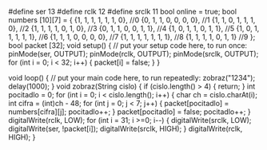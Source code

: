 #define ser 13
#define rclk 12
#define srclk 11
bool online = true;
bool numbers [10][7] = {
  {1, 1, 1, 1, 1, 1, 0}, //0
  {0, 1, 1, 0, 0, 0, 0}, //1
  {1, 1, 0, 1, 1, 1, 0}, //2
  {1, 1, 1, 1, 0, 1, 0}, //3
  {0, 1, 1, 0, 0, 1, 1}, //4
  {1, 0, 1, 1, 0, 1, 1}, //5
  {1, 0, 1, 1, 1, 1, 1}, //6
  {1, 1, 1, 0, 0, 0, 0}, //7
  {1, 1, 1, 1, 1, 1, 1}, //8
  {1, 1, 1, 1, 0, 1, 1} //9
};
bool packet [32];
void setup() {
  // put your setup code here, to run once:
  pinMode(ser, OUTPUT);
  pinMode(rclk, OUTPUT);
  pinMode(srclk, OUTPUT);
  for (int i = 0; i < 32; i++) {
    packet[i] = false;
  }
}

void loop() {
  // put your main code here, to run repeatedly:
  zobraz("1234");
  delay(1000);
}
void zobraz(String cislo) {
  if (cislo.length() > 4) {
    return;
  }
  int pocitadlo = 0;
  for (int i = 0; i < cislo.length(); i++) {
    char ch = cislo.charAt(i);
    int cifra = (int)ch - 48;
    for (int j = 0; j < 7; j++) {
      packet[pocitadlo] = numbers[cifra][j];
      pocitadlo++;
    }
    packet[pocitadlo] = false;
    pocitadlo++;
  }
  digitalWrite(rclk, LOW);
  for (int i = 31; i >=0; i--) {
    digitalWrite(srclk, LOW);
    digitalWrite(ser, !packet[i]);
    digitalWrite(srclk, HIGH);
  }
  digitalWrite(rclk, HIGH);
}
